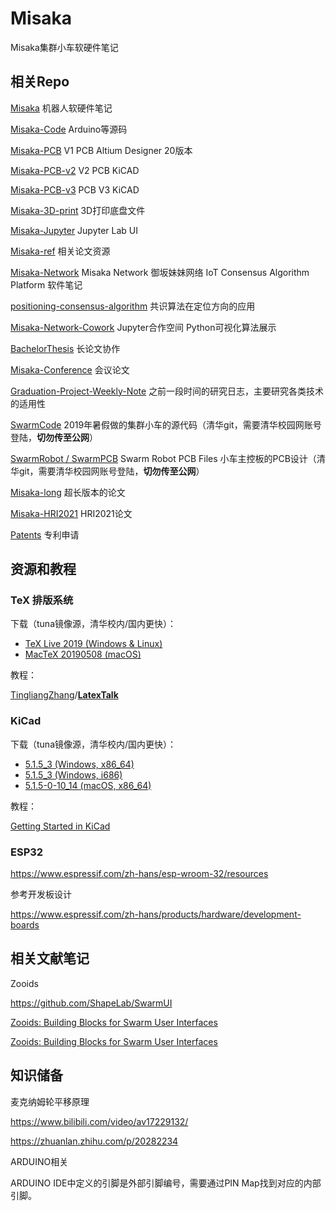 # Misaka
Misaka集群小车软硬件笔记

## 相关Repo

[Misaka](https://github.com/TingliangZhang/Misaka) 机器人软硬件笔记

[Misaka-Code](https://github.com/TingliangZhang/Misaka-Code) Arduino等源码

[Misaka-PCB](https://github.com/TingliangZhang/Misaka-PCB) V1 PCB Altium Designer 20版本

[Misaka-PCB-v2](https://github.com/TingliangZhang/Misaka-PCB-v2) V2 PCB KiCAD

[Misaka-PCB-v3](https://github.com/TingliangZhang/Misaka-PCB-v3) PCB V3  KiCAD

[Misaka-3D-print](https://github.com/TingliangZhang/Misaka-3D-print) 3D打印底盘文件

[Misaka-Jupyter](https://github.com/TingliangZhang/Misaka-Jupyter) Jupyter Lab UI

[Misaka-ref](https://github.com/TingliangZhang/Misaka-ref) 相关论文资源

[Misaka-Network](https://github.com/TingliangZhang/Misaka-Network) Misaka Network 御坂妹妹网络 IoT Consensus Algorithm Platform 软件笔记

[positioning-consensus-algorithm](https://github.com/TingliangZhang/positioning-consensus-algorithm) 共识算法在定位方向的应用

[Misaka-Network-Cowork](https://github.com/TingliangZhang/Misaka-Network-Cowork) Jupyter合作空间 Python可视化算法展示

[BachelorThesis](https://github.com/TingliangZhang/BachelorThesis) 长论文协作

[Misaka-Conference](https://github.com/TingliangZhang/Misaka-Conference) 会议论文

[Graduation-Project-Weekly-Note](https://github.com/TingliangZhang/Graduation-Project-Weekly-Note) 之前一段时间的研究日志，主要研究各类技术的适用性

[SwarmCode](https://git.tsinghua.edu.cn/SwarmRobot/SwarmCode) 2019年暑假做的集群小车的源代码（清华git，需要清华校园网账号登陆，**切勿传至公网**）

[SwarmRobot / SwarmPCB](https://git.tsinghua.edu.cn/SwarmRobot/SwarmPCB) Swarm Robot PCB Files 小车主控板的PCB设计（清华git，需要清华校园网账号登陆，**切勿传至公网**）

[Misaka-long](https://github.com/TingliangZhang/Misaka-long) 超长版本的论文

[Misaka-HRI2021](https://github.com/TingliangZhang/Misaka-HRI2021) HRI2021论文

[Patents](https://github.com/TingliangZhang/Patents) 专利申请

## 资源和教程

### TeX 排版系统

下载（tuna镜像源，清华校内/国内更快）：

- [TeX Live 2019 (Windows & Linux)](https://mirrors.tuna.tsinghua.edu.cn/CTAN/systems/texlive/Images/texlive2019-20190410.iso)
- [MacTeX 20190508 (macOS)](https://mirrors.tuna.tsinghua.edu.cn/CTAN/systems/mac/mactex/mactex-20190508.pkg)

教程：

[TingliangZhang](https://github.com/TingliangZhang)/**[LatexTalk](https://github.com/TingliangZhang/LatexTalk)**

### KiCad

下载（tuna镜像源，清华校内/国内更快）：

- [5.1.5_3 (Windows, x86_64)](https://mirrors.tuna.tsinghua.edu.cn/kicad/windows/stable/kicad-5.1.5_3-x86_64.exe)
- [5.1.5_3 (Windows, i686)](https://mirrors.tuna.tsinghua.edu.cn/kicad/windows/stable/kicad-5.1.5_3-i686.exe)
- [5.1.5-0-10_14 (macOS, x86_64)](https://mirrors.tuna.tsinghua.edu.cn/kicad/osx/stable/kicad-unified-5.1.5-0-10_14.dmg)

教程：

[Getting Started in KiCad](https://docs.kicad-pcb.org/5.1.5/en/getting_started_in_kicad/getting_started_in_kicad.html)

### ESP32

https://www.espressif.com/zh-hans/esp-wroom-32/resources

参考开发板设计

https://www.espressif.com/zh-hans/products/hardware/development-boards

## 相关文献笔记

Zooids 

https://github.com/ShapeLab/SwarmUI

[Zooids: Building Blocks for Swarm User Interfaces](https://www.youtube.com/watch?v=fkg5pQBBAi0)

[Zooids: Building Blocks for Swarm User Interfaces](https://www.youtube.com/watch?v=ZVdAfDMP3m0)

## 知识储备

麦克纳姆轮平移原理

https://www.bilibili.com/video/av17229132/

https://zhuanlan.zhihu.com/p/20282234



ARDUINO相关

ARDUINO IDE中定义的引脚是外部引脚编号，需要通过PIN Map找到对应的内部引脚。
